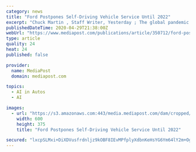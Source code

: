 ```yaml
---
category: news
title: "Ford Postpones Self-Driving Vehicle Service Until 2022"
excerpt: "Chuck Martin , Staff Writer, Yesterday ; The global pandemic is taking its toll on the development of self-driving vehicles. Ford is now pushing the launch of its self-driving"
publishedDateTime: 2020-04-29T21:38:00Z
webUrl: "https://www.mediapost.com/publications/article/350712/ford-postpones-self-driving-vehicle-service-until.html"
type: article
quality: 24
heat: 24
published: false

provider:
  name: MediaPost
  domain: mediapost.com

topics:
  - AI in Autos
  - AI

images:
  - url: "https://s3.amazonaws.com:443/media.mediapost.com/dam/cropped/2020/04/29/fordautonomic_T7gy3Wf.jpg"
    width: 600
    height: 375
    title: "Ford Postpones Self-Driving Vehicle Service Until 2022"

secured: "lxcpSLMxi+DiXDVusfrdnljz9kOBF8IEvMPfplyXdbnKeHsYG6Ym64lY2m+OgXnzWPlbanaQjx2hSagQbLAXjQpmRiOzkTwOtZ5/9hdRVQMDmOGQq444NTuphNBq62Rb3TAaOqhT0cXQnbsCa9O+SW1ctjCW8tv8+oL9hEI99n+jbwx0O67VUAI55KeMgkYqIf6NOHICzsL5C/0xC7BQ8Fx+ZBMhH/vC1k2dYmPZe244icCr7BCKORizYaUL2jLQ6XW4bYr6+rl2fVXh06O+sBxOP6wrxuzx+iyLgSOwX4uHv0+ngsia/WubCjP0Ykbr;OfVb6/5UDV8vkBH1Ascg7Q=="
---
```


